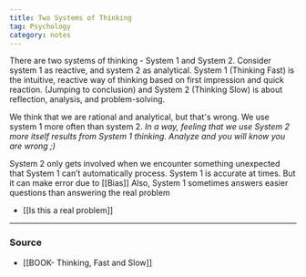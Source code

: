 ```yaml
---
title: Two Systems of Thinking
tag: Psychology 
category: notes
---
```


There are two systems of thinking - System 1 and System 2. Consider system 1 as reactive, and system 2 as analytical.  System 1 (Thinking Fast) is the intuitive, reactive way of thinking based on first impression and quick reaction. (Jumping to conclusion) and System 2 (Thinking Slow) is about reflection, analysis, and problem-solving.

We think that we are rational and analytical, but that's wrong. We use system 1 more often than system 2. *In a way, feeling that we use System 2 more itself results from System 1 thinking. Analyze and you will know you are wrong ;)*

System 2 only gets involved when we encounter something unexpected that System 1 can’t automatically process. System 1 is accurate at times. But it can make error due to [[Bias]] Also, System 1 sometimes answers easier questions than answering the real problem 

- [[Is this a real problem]]

--- 
### Source
- [[BOOK- Thinking, Fast and Slow]]